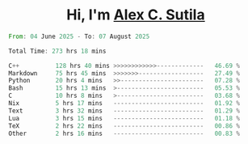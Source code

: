 <h1 align="center">Hi, I'm <a href="https://github.com/alexsutila" target="blank">Alex C. Sutila</a></h1>

<!--START_SECTION:waka-->

```rust
From: 04 June 2025 - To: 07 August 2025

Total Time: 273 hrs 18 mins

C++          128 hrs 40 mins >>>>>>>>>>>>-------------   46.69 %
Markdown     75 hrs 45 mins  >>>>>>>------------------   27.49 %
Python       20 hrs 4 mins   >>-----------------------   07.28 %
Bash         15 hrs 13 mins  >------------------------   05.53 %
C            10 hrs 8 mins   >------------------------   03.68 %
Nix          5 hrs 17 mins   -------------------------   01.92 %
Text         3 hrs 32 mins   -------------------------   01.29 %
Lua          3 hrs 15 mins   -------------------------   01.18 %
TeX          2 hrs 22 mins   -------------------------   00.86 %
Other        2 hrs 16 mins   -------------------------   00.83 %
```

<!--END_SECTION:waka-->
